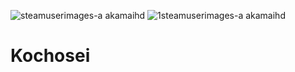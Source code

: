 ![steamuserimages-a akamaihd](https://github.com/haruhikawaii2k1/Kochosei/assets/57211540/ab2005eb-58d8-4bb6-918c-51bdd7576a6e)
![1steamuserimages-a akamaihd](https://github.com/haruhikawaii2k1/Kochosei/assets/57211540/9f8945ed-ef11-482d-9b4c-dca7713f01fe)
# Kochosei
